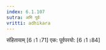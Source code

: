 ```yaml
---
index: 6.1.107
sutra: अमि पूर्वः
vritti: adhikara
---
```


 संहितायाम् [6।1।71]  एक: पूर्वपरयो: [6।1।84] 
